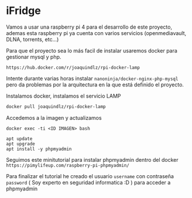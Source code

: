 # iFridge

Vamos a usar una raspberry pi 4 para el desarrollo de este proyecto, ademas esta raspberry pi ya cuenta con varios servicios (openmediavault, DLNA, torrents, etc...) 

Para que el proyecto sea lo más facil de instalar usaremos docker para gestionar mysql y php.

```
https://hub.docker.com/r/joaquindlz/rpi-docker-lamp
```

Intente durante varias horas instalar `nanoninja/docker-nginx-php-mysql` pero da problemas por la arquitectura en la que está definido el proyecto.

Instalamos docker, instalamos el servicio LAMP

```bash
docker pull joaquindlz/rpi-docker-lamp
```

Accedemos a la imagen y actualizamos

```
docker exec -ti <ID IMAGEN> bash

apt update
apt upgrade
apt install -y phpmyadmin
```

Seguimos este minitutorial para instalar phpmyadmin dentro del docker `https://pimylifeup.com/raspberry-pi-phpmyadmin/`

Para finalizar el tutorial he creado el usuario `username` con contraseña `password` ( Soy experto en seguridad informatica :D ) para acceder a phpmyadmin
